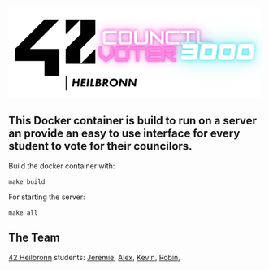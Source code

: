![42 Council Voter 3000](logo.png)

## This Docker container is build to run on a server an provide an easy to use interface for every student to vote for their councilors.

Build the docker container with:
```
make build
```
For starting the server:
```
make all
```

## The Team
[42 Heilbronn](https://www.42heilbronn.de/en/) students:
[Jeremie](https://github.com/JeremieSiller), [Alex](https://github.com/42akurz), [Kevin](https://github.com/khirsig), [Robin](https://github.com/Radel-24), 
